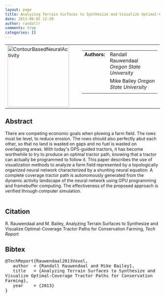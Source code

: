 ```yaml
---
layout: page
title: Analyzing Terrain Surfaces to Synthesize and Visualize Optimal-Coverage Tractor Paths for Conservation Farming (Tech Report)
date: 2013-06-05 12:39
author: randallr
comments: true
categories: []
---
```

<table style="border:none;" width="100%" cellspacing="0">
<tbody>
<tr valign="top">
<td style="border:none;" width="200"><a href="http://randallr.files.wordpress.com/2013/06/contourbasedneuralactivity.png"><img class="alignnone" alt="ContourBasedNeuralActivity" src="http://randallr.files.wordpress.com/2013/06/contourbasedneuralactivity.png" width="200" /></a></td>
<td style="border:none;" width="10px"></td>
<td style="border:none;">
<table style="border:none;" cellspacing="0">
<tbody>
<tr valign="top">
<td style="border:none;" width="50px"><b>Authors:</b></td>
<td style="border:none;">Randall Rauwendaal
<i>Oregon State University</i></td>
</tr>
<tr valign="top">
<td style="border:none;" width="50px"></td>
<td style="border:none;">Mike Bailey
<i>Oregon State University</i></td>
</tr>
<tr>
<td style="border:none;"></td>
<td style="border:none;"></td>
</tr>
</tbody>
</table>
</td>
</tr>
</tbody>
</table>
<h2>Abstract</h2>
<div>There are competing economic goals when plowing a farm field. The rows must be level, to reduce erosion. The rows should also perfectly abut each other, so that no land is wasted on gaps and no fuel is wasted on overlapping areas. With today's GPS-guided tractors, it has become worthwhile to try to produce an optimal tractor path, knowing that a tractor can actually be programmed to follow it. This paper describes the use of visualization methods to analyze a farm field represented by a topologically organized neural network characterized by a shunting neural equation. A complete coverage tractor path is autonomously generated from the dynamic activity landscape of the neural network using GPU programming and framebuffer computing. The effectiveness of the proposed approach is verified through computer simulation.</div>
<br />
<h2>Citation</h2>
<p>R. Rauwendaal and M. Bailey, Analyzing Terrain Surfaces to Synthesize and Visualize Optimal-Coverage Tractor Paths for Conservation Farming, <i>Tech Report</i>
<h2>Bibtex</h2>
<pre style="word-wrap:break-word;white-space:pre-wrap;">
@TechReport{Rauwendaal2013Voxel,
   author  = {Randall Rauwendaal and Mike Bailey},
   title   = {Analyzing Terrain Surfaces to Synthesize and Visualize Optimal-Coverage Tractor Paths for Conservation Farming},  
   year    = {2013}
}
</pre>
